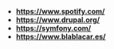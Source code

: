 - **https://www.spotify.com/**
- **https://www.drupal.org/**
- **https://symfony.com/**
- **https://www.blablacar.es/**